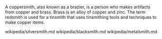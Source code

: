 A coppersmith, also known as a brazier, is a person who makes artifacts from copper and brass. Brass is an alloy of copper and zinc. The term redsmith is used for a tinsmith that uses tinsmithing tools and techniques to make copper items.

wikipedia/silversmith.md
wikipedia/blacksmith.md
wikipedia/metalsmith.md
